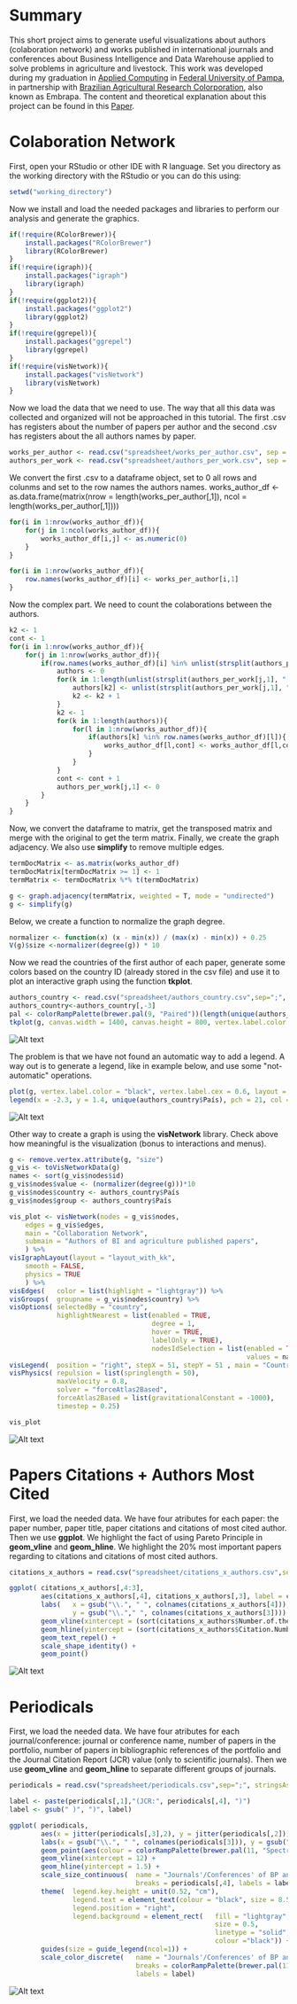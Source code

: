 # Summary

This short project aims to generate useful visualizations about authors (colaboration network) and works published in international journals and conferences about Business Intelligence and Data Warehouse applied to solve problems in agriculture and livestock. This work was developed during my graduation in [Applied Computing](http://cursos.unipampa.edu.br/cursos/ppgcap/) in [Federal University of Pampa](http://novoportal.unipampa.edu.br/novoportal/), in partnership with [Brazilian Agricultural Research Colorporation](https://www.embrapa.br/en/international), also known as Embrapa.
The content and theoretical explanation about this project can be found in this [Paper](http://www.ccsenet.org/journal/index.php/jas/article/view/0/38109).

# Colaboration Network

First, open your RStudio or other IDE with R language. Set you directory as the working directory with the RStudio or you can do this using:
```R
setwd("working_directory")
```
Now we install and load the needed packages and libraries to perform our analysis and generate the graphics.
```R
if(!require(RColorBrewer)){
    install.packages("RColorBrewer")
    library(RColorBrewer)
}
if(!require(igraph)){
    install.packages("igraph")
    library(igraph)
}
if(!require(ggplot2)){
    install.packages("ggplot2")
    library(ggplot2)
}
if(!require(ggrepel)){
    install.packages("ggrepel")
    library(ggrepel)
}
if(!require(visNetwork)){
    install.packages("visNetwork")
    library(visNetwork)
}
```
Now we load the data that we need to use. The way that all this data was collected and organized will not be approached in this tutorial. 
The first .csv has registers about the number of papers per author and the second .csv has registers about the all authors names by paper.
```R
works_per_author <- read.csv("spreadsheet/works_per_author.csv", sep = ";", stringsAsFactors = FALSE)
authors_per_work <- read.csv("spreadsheet/authors_per_work.csv", sep = ";", stringsAsFactors = FALSE)
```
We convert the first .csv to a dataframe object, set to 0 all rows and colunms and set to the row names the authors names.
works_author_df <- as.data.frame(matrix(nrow = length(works_per_author[,1]), ncol = length(works_per_author[,1])))
```R
for(i in 1:nrow(works_author_df)){
    for(j in 1:ncol(works_author_df)){
        works_author_df[i,j] <- as.numeric(0)
    }
}

for(i in 1:nrow(works_author_df)){
    row.names(works_author_df)[i] <- works_per_author[i,1]
}
```
Now the complex part. We need to count the colaborations between the authors. 
```R
k2 <- 1									
cont <- 1									
for(i in 1:nrow(works_author_df)){  							
    for(j in 1:nrow(works_author_df)){
        if(row.names(works_author_df)[i] %in% unlist(strsplit(authors_per_work[j,1], "[;]"))){ 		
            authors <- 0							
            for(k in 1:length(unlist(strsplit(authors_per_work[j,1], "[;]")))){	
                authors[k2] <- unlist(strsplit(authors_per_work[j,1], "[;]"))[k]		
                k2 <- k2 + 1					
            }
            k2 <- 1							
            for(k in 1:length(authors)){					
                for(l in 1:nrow(works_author_df)){					
                    if(authors[k] %in% row.names(works_author_df)[l]){				
                        works_author_df[l,cont] <- works_author_df[l,cont]+1		
                    }
                }
            }
            cont <- cont + 1							
            authors_per_work[j,1] <- 0							
        }
    }
}
```
Now, we convert the dataframe to matrix, get the transposed matrix and merge with the original to get the term matrix. Finally, we create the graph adjacency. We also use **simplify** to remove multiple edges.
```R
termDocMatrix <- as.matrix(works_author_df)
termDocMatrix[termDocMatrix >= 1] <- 1
termMatrix <- termDocMatrix %*% t(termDocMatrix)

g <- graph.adjacency(termMatrix, weighted = T, mode = "undirected")
g <- simplify(g)
```
Below, we create a function to normalize the graph degree.
```R
normalizer <- function(x) (x - min(x)) / (max(x) - min(x)) + 0.25 
V(g)$size <-normalizer(degree(g)) * 10
```
Now we read the countries of the first author of each paper, generate some colors based on the country ID (already stored in the csv file) and use it to plot an interactive graph using the function **tkplot**. 
```R
authors_country <- read.csv("spreadsheet/authors_country.csv",sep=";", stringsAsFactors=FALSE)
authors_country<-authors_country[,-3]
pal <- colorRampPalette(brewer.pal(9, "Paired"))(length(unique(authors_country$Num)))
tkplot(g, canvas.width = 1400, canvas.height = 800, vertex.label.color = "black", vertex.label.cex = 1.3, layout = layout.kamada.kawai, vertex.label.font = 2, edge.color = "grey", vertex.color = pal[as.numeric(authors_country$Num)], vertex.label.dist = 1.5, vertex.frame.color = "black")
```
![Alt text](figures/figure1.png?raw=true "Title")

The problem is that we have not found an automatic way to add a legend. A way out is to generate a legend, like in example below, and use some "not-automatic" operations.
```R
plot(g, vertex.label.color = "black", vertex.label.cex = 0.6, layout = layout.kamada.kawai, vertex.label.font = 2, edge.color = "grey", vertex.color = pal[as.numeric(authors_country$Num)], vertex.label.dist = 1, vertex.frame.color = "black")
legend(x = -2.3, y = 1.4, unique(authors_country$País), pch = 21, col = "#777777", pt.bg = pal[unique(authors_country$Num)], pt.cex = 1.7, cex = .8, bty = "n", ncol = 1)
```
![Alt text](figures/figure_aux.png?raw=true "Title")

Other way to create a graph is using the **visNetwork** library. Check above how meaningful is the visualization (bonus to interactions and menus).
```R
g <- remove.vertex.attribute(g, "size")
g_vis <- toVisNetworkData(g) 
names <- sort(g_vis$nodes$id) 
g_vis$nodes$value <- (normalizer(degree(g)))*10
g_vis$nodes$country <- authors_country$País
g_vis$nodes$group <- authors_country$País

vis_plot <- visNetwork(nodes = g_vis$nodes, 
    edges = g_vis$edges,
    main = "Collaboration Network",
    submain = "Authors of BI and agriculture published papers",
    ) %>%
visIgraphLayout(layout = "layout_with_kk", 
    smooth = FALSE,            
    physics = TRUE             
    ) %>%
visEdges(   color = list(highlight = "lightgray")) %>%
visGroups(  groupname = g_vis$nodes$country) %>%
visOptions( selectedBy = "country",
            highlightNearest = list(enabled = TRUE,
                                    degree = 1,
                                    hover = TRUE,
                                    labelOnly = TRUE),
                                    nodesIdSelection = list(enabled = TRUE,
                                                            values = names)) %>%
visLegend(  position = "right", stepX = 51, stepY = 51 , main = "Country", useGroups = TRUE) %>%
visPhysics( repulsion = list(springlength = 50), 
            maxVelocity = 0.8,
            solver = "forceAtlas2Based",
            forceAtlas2Based = list(gravitationalConstant = -1000),
            timestep = 0.25)

vis_plot
```
![Alt text](figures/figure2.png?raw=true "Title")

# Papers Citations + Authors Most Cited

First, we load the needed data. We have four atributes for each paper: the paper number, paper title, paper citations and citations of most cited author. Then we use **ggplot**. We highlight the fact of using Pareto Principle in **geom_vline** and **geom_hline**. We highlight the 20% most important papers regarding to citations and citations of most cited authors.
```R
citations_x_authors = read.csv("spreadsheet/citations_x_authors.csv",sep=";", stringsAsFactors=FALSE)

ggplot( citations_x_authors[,4:3], 
        aes(citations_x_authors[,4], citations_x_authors[,3], label = citations_x_authors[,1])) +
        labs(   x = gsub("\\.", " ", colnames(citations_x_authors[4])), 
                y = gsub("\\."," ", colnames(citations_x_authors[3]))) +
        geom_vline(xintercept = (sort(citations_x_authors$Number.of.the.Citations.of.Most.Cited.Author.in.References, decreasing = TRUE)[round(nrow(citations_x_authors)*0.2)] - 0.5)) + 
        geom_hline(yintercept = (sort(citations_x_authors$Citation.Number, decreasing = TRUE)[round(nrow(citations_x_authors)*0.2)] - 0.5)) +
        geom_text_repel() +
        scale_shape_identity() +
        geom_point() 
```
![Alt text](figures/figure3.png?raw=true "Title")

# Periodicals

First, we load the needed data. We have four atributes for each journal/conference: journal or conference name, number of papers in the portfolio, number of papers in bibliographic references of the portfolio and the Journal Citation Report (JCR) value (only to scientific journals). Then we use **geom_vline** and **geom_hline** to separate different groups of journals. 

```R
periodicals = read.csv("spreadsheet/periodicals.csv",sep=";", stringsAsFactors=FALSE)

label <- paste(periodicals[,1],"(JCR:", periodicals[,4], ")")
label <- gsub(" )", ")", label)

ggplot( periodicals, 
        aes(x = jitter(periodicals[,3],2), y = jitter(periodicals[,2]))) +
        labs(x = gsub("\\.", " ", colnames(periodicals[3])), y = gsub("\\.", " ", colnames(periodicals[2]))) +
        geom_point(aes(colour = colorRampPalette(brewer.pal(11, "Spectral"))(23), size = periodicals[,4])) +
        geom_vline(xintercept = 12) +
        geom_hline(yintercept = 1.5) +
        scale_size_continuous(  name = "Journals'/Conferences' of BP and it's JCR",
                                breaks = periodicals[,4], labels = label) +
        theme(  legend.key.height = unit(0.52, "cm"),
                legend.text = element_text(colour = "black", size = 8.5, face = "bold"),
                legend.position = "right", 
                legend.background = element_rect(   fill = "lightgray",
                                                    size = 0.5,
                                                    linetype = "solid",
                                                    colour ="black")) +
        guides(size = guide_legend(ncol=1)) + 
        scale_color_discrete(   name = "Journals'/Conferences' of BP and it's JCR",
                                breaks = colorRampPalette(brewer.pal(11, "Spectral"))(23),
                                labels = label)
```
![Alt text](figures/figure4.jpeg?raw=true "Title")
